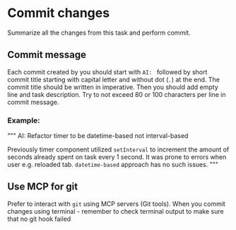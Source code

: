 # Commit changes
Summarize all the changes from this task and perform commit.

## Commit message
Each commit created by you should start with `AI: ` followed by short commit title
starting with capital letter and without dot (`.`) at the end.
The commit title should be written in imperative.
Then you should add empty line and task description.
Try to not exceed 80 or 100 characters per line in commit message.

### Example:
"""
AI: Refactor timer to be datetime-based not interval-based

Previously timer component utilized `setInterval` to increment
the amount of seconds already spent on task every 1 second.
It was prone to errors when user e.g. reloaded tab.
`datetime-based` approach has no such issues.
"""

## Use MCP for git
Prefer to interact with `git` using MCP servers (Git tools).
When you commit changes using terminal - remember to check terminal output to make sure
that no git hook failed
